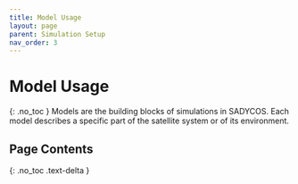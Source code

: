 ```yaml
---
title: Model Usage
layout: page
parent: Simulation Setup
nav_order: 3
---
```


# Model Usage
{: .no_toc }
Models are the building blocks of simulations in SADYCOS.
Each model describes a specific part of the satellite system or of its environment. 

## Page Contents
{: .no_toc .text-delta }